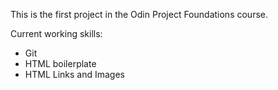 This is the first project in the Odin Project Foundations course.

Current working skills:

- Git
- HTML boilerplate
- HTML Links and Images
